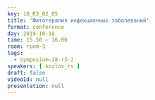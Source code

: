 ```yaml
---
key: 18_R3_02_05
title: 'Фитотерапия инфекционных заболеваний'
format: conference
day: 2019-10-18
time: 15.50 – 16.00
room: room-3
tags:
  - symposium-18-r3-2
speakers: [ kozlov_rs ]
draft: false
videoId: null
presentation: null
---
```

